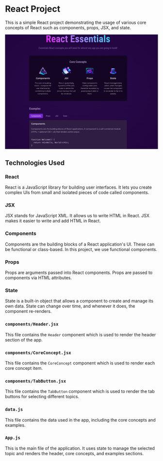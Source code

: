# React Project

This is a simple React project demonstrating the usage of various core concepts of React such as components, props, JSX, and state.

![Project Image](https://github.com/yasinenessisik/react-works/blob/main/01-starting-project/summary.jpeg)

## Technologies Used

### React

React is a JavaScript library for building user interfaces. It lets you create complex UIs from small and isolated pieces of code called components.

### JSX

JSX stands for JavaScript XML. It allows us to write HTML in React. JSX makes it easier to write and add HTML in React.

### Components

Components are the building blocks of a React application's UI. These can be functional or class-based. In this project, we use functional components.

### Props

Props are arguments passed into React components. Props are passed to components via HTML attributes.

### State

State is a built-in object that allows a component to create and manage its own data. State can change over time, and whenever it does, the component re-renders.
### `components/Header.jsx`

This file contains the `Header` component which is used to render the header section of the app.

### `components/CoreConcept.jsx`

This file contains the `CoreConcept` component which is used to render each core concept item.

### `components/TabButton.jsx`

This file contains the `TabButton` component which is used to render the tab buttons for selecting different topics.

### `data.js`

This file contains the data used in the app, including the core concepts and examples.

### `App.js`

This is the main file of the application. It uses state to manage the selected topic and renders the header, core concepts, and examples sections.

